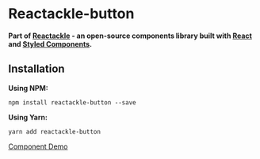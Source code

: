 # Reactackle-button


**Part of [Reactackle](https://www.npmjs.com/package/reactackle) - an open-source components library built with [React](https://facebook.github.io/react/) and [Styled Components](https://www.styled-components.com).**

## Installation

**Using NPM:**
```
npm install reactackle-button --save
```

**Using Yarn:**
```
yarn add reactackle-button
```
[Component Demo](http://reactackle-docs.braincrumbs.io/#/button/demo)
